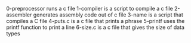 0-preprocessor runs a c file
1-compiler is a script to compile a c file
2-assembler generates assembly code out of c file
3-name is a script that compiles a C file
4-puts.c is a c file that prints a phrase
5-printf uses the printf function to print a line
6-size.c is a c file that gives the size of data types
